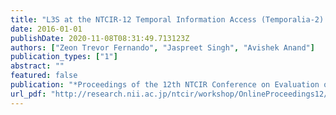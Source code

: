 ```yaml
---
title: "L3S at the NTCIR-12 Temporal Information Access (Temporalia-2) Task"
date: 2016-01-01
publishDate: 2020-11-08T08:31:49.713123Z
authors: ["Zeon Trevor Fernando", "Jaspreet Singh", "Avishek Anand"]
publication_types: ["1"]
abstract: ""
featured: false
publication: "*Proceedings of the 12th NTCIR Conference on Evaluation of Information Access Technologies, National Center of Sciences, Tokyo, Japan, June 7-10, 2016*"
url_pdf: "http://research.nii.ac.jp/ntcir/workshop/OnlineProceedings12/pdf/ntcir/TEMPORALIA/03-NTCIR12-TEMPORALIA-FernandoZ.pdf"
---
```


